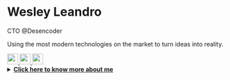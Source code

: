 # Wesley Leandro

CTO @Desencoder

<div>
  <p>Using the most modern technologies on the market to turn ideas into reality.</p>
</div>

<div>
  <a href="https://www.linkedin.com/in/wesleyleandro/">
    <img height="25px" src="https://github.com/Quadrified/Quadrified/blob/master/assets/svg/social/linkedin.svg" />
  </a>
  <a href="https://www.instagram.com/wesleyleandro7g/">
    <img height="25px" src="https://github.com/Quadrified/Quadrified/blob/master/assets/svg/social/instagram.svg" />
  </a>
  <a href="https://api.whatsapp.com/send?phone=5538999932655&text=Fala%20Wesley!%20Vim%20pelo%20seu%20perfil%20do%20Github.">
    <img height="25px" src="https://github.com/Quadrified/Quadrified/blob/master/assets/svg/social/whatsapp.svg" />
  </a>
</div>

<details>
  <summary><b><u>Click here to know more about me</u></b></summary>
  
  ##
  <h4>Activity</h4>
  <div>
    <a href="https://www.instagram.com/wesleyleandro7g/" >
    <img height="180em" src="https://github-readme-stats.vercel.app/api?username=wesleyleandro7g&show_icons=true&theme=dark" />
    <img height="180em" src="https://github-readme-stats.vercel.app/api/top-langs/?username=wesleyleandro7g&layout=compact&theme=dark" />
  </div>

  <div>
    <h4>Most used languages and technologies</h4>
    <h6>Laguages</h6>
    <img height="40px" src="https://cdn.jsdelivr.net/gh/devicons/devicon/icons/typescript/typescript-original.svg" />
    <img height="40px" src="https://cdn.jsdelivr.net/gh/devicons/devicon/icons/javascript/javascript-original.svg" />
    <h6>Frameworks</h6>
    <img height="40px" src="https://cdn.jsdelivr.net/gh/devicons/devicon/icons/nodejs/nodejs-original.svg" />
    <img height="40px" src="https://cdn.jsdelivr.net/gh/devicons/devicon/icons/react/react-original.svg" />
    <img height="40px" src="https://cdn.jsdelivr.net/gh/devicons/devicon/icons/electron/electron-original.svg" />
    <img height="40px" src="https://cdn.jsdelivr.net/gh/devicons/devicon/icons/nextjs/nextjs-original-wordmark.svg" />
    <h6>Tools</h6>
    <img height="40px" src="https://cdn.jsdelivr.net/gh/devicons/devicon/icons/docker/docker-original.svg" />
    <img height="40px" src="https://cdn.jsdelivr.net/gh/devicons/devicon/icons/amazonwebservices/amazonwebservices-original.svg" />
    <img height="40px" src="https://cdn.jsdelivr.net/gh/devicons/devicon/icons/firebase/firebase-plain.svg" />
    <img height="40px" src="https://cdn.jsdelivr.net/gh/devicons/devicon/icons/figma/figma-original.svg" />
    <h6>Others</h6>
    <img height="40px" src="https://cdn.jsdelivr.net/gh/devicons/devicon/icons/wordpress/wordpress-original.svg" />
    <img height="40px" src="https://cdn.jsdelivr.net/gh/devicons/devicon/icons/woocommerce/woocommerce-original.svg" />
  </div>
</details>

